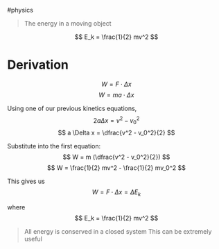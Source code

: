 #physics

> The energy in a moving object

$$ E_k = \frac{1}{2} mv^2 $$

# Derivation
$$ W = F \cdot \Delta x $$
$$ W = ma \cdot \Delta x $$

Using one of our previous kinetics equations,
$$ 2a \Delta x = v^2 - v_0^2 $$
$$ a \Delta x = \dfrac{v^2 - v_0^2}{2} $$

Substitute into the first equation:
$$ W = m (\dfrac{v^2 - v_0^2}{2}) $$
$$ W = \frac{1}{2} mv^2 - \frac{1}{2} mv_0^2 $$

This gives us
$$ W = F \cdot \Delta x = \Delta E_k $$

where
$$ E_k = \frac{1}{2} mv^2 $$

> All energy is conserved in a closed system
> This can be extremely useful